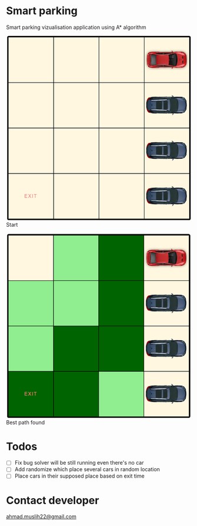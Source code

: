 # Smart parking

Smart parking vizualisation application using A\* algorithm

![example](images/screenshot1.png)
Start

![finish](images/screenshot2.png)
Best path found

# Todos

- [ ] Fix bug solver will be still running even there's no car
- [ ] Add randomize which place several cars in random location
- [ ] Place cars in their supposed place based on exit time

# Contact developer

ahmad.muslih22@gmail.com
